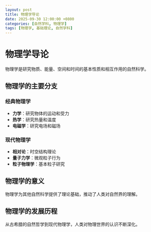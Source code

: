 ```yaml
---
layout: post
title: 物理学导论
date: 2025-09-30 12:00:00 +0800
categories: [自然学科, 物理学]
tags: [物理学, 基础理论, 自然学科]
---
```


# 物理学导论

物理学是研究物质、能量、空间和时间的基本性质和相互作用的自然科学。

## 物理学的主要分支

### 经典物理学
- **力学**：研究物体的运动和受力
- **热学**：研究热量和温度
- **电磁学**：研究电场和磁场

### 现代物理学
- **相对论**：时空结构理论
- **量子力学**：微观粒子行为
- **粒子物理学**：基本粒子研究

## 物理学的意义

物理学为其他自然科学提供了理论基础，推动了人类对自然界的理解。

## 物理学的发展历程

从古希腊的自然哲学到现代物理学，人类对物理世界的认识不断深化。
